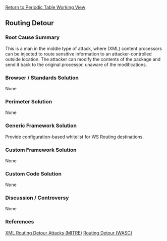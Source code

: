 [Return to Periodic Table Working
View](OWASP_Periodic_Table_of_Vulnerabilities#Periodic_Table_of_Vulnerabilities "wikilink")

## Routing Detour

### Root Cause Summary

This is a man in the middle type of attack, where (XML) content
processors can be injected to route sensitive information to an
attacker-controlled outside location. The attacker can modify the
contents of the package and send it back to the original processor,
unaware of the modifications.

### Browser / Standards Solution

None

### Perimeter Solution

None

### Generic Framework Solution

Provide configuration-based whitelist for WS Routing destinations.

### Custom Framework Solution

None

### Custom Code Solution

None

### Discussion / Controversy

None

### References

[XML Routing Detour Attacks
(MITRE)](http://capec.mitre.org/data/definitions/219.html)
[Routing Detour
(WASC)](http://projects.webappsec.org/w/page/13246956/Routing%20Detour)